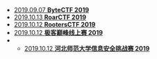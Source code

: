 * [2019.09.07 **ByteCTF 2019** ][1]
* [2019.10.13 **RoarCTF 2019** ][2]
* [2019.10.12 **RootersCTF 2019** ][3]
* [2019.10.12 **极客巅峰线上赛 2019** ][4]
* * [2019.10.12 **河北师范大学信息安全挑战赛 2019** ][5]

[1]: https://github.com/n132/WriteUps/tree/master/2019_ByteCTF
[2]: https://github.com/n132/WriteUps/tree/master/2019_Roarctf
[3]: https://github.com/n132/WriteUps/tree/master/2019_RootersCTF
[4]: https://github.com/n132/WriteUps/tree/master/2019_%E5%B7%85%E5%B3%B0%E6%9E%81%E5%AE%A2%E7%BA%BF%E4%B8%8A%E8%B5%9B
[5]: https://github.com/n132/WriteUps/tree/master/2019_%E6%B2%B3%E5%8C%97%E5%B8%88%E8%8C%83%E5%A4%A7%E5%AD%A6%E4%BF%A1%E6%81%AF%E5%AE%89%E5%85%A8%E6%8C%91%E6%88%98%E8%B5%9B
